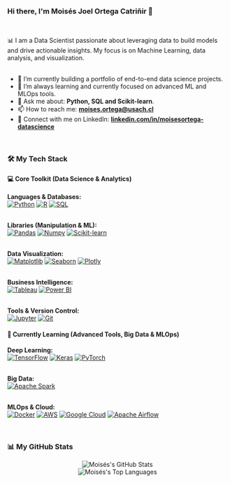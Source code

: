 ### Hi there, I'm Moisés Joel Ortega Catriñir 👋

<br>

<p align="left">
  📊 I am a Data Scientist passionate about leveraging data to build models and drive actionable insights. My focus is on Machine Learning, data analysis, and visualization.
  <br><br>
  
  - 🔭 I’m currently building a portfolio of end-to-end data science projects.
  - 🌱 I’m always learning and currently focused on advanced ML and MLOps tools.
  - 💬 Ask me about: **Python, SQL and Scikit-learn**.
  - 📫 How to reach me: **[moises.ortega@usach.cl](mailto:moises.ortega@usach.cl)**
  - 🔗 Connect with me on LinkedIn: **[linkedin.com/in/moisesortega-datascience](https://www.linkedin.com/in/moisesortega-datascience/)** 
</p>

<br>

### 🛠️ My Tech Stack

<h4>💻 Core Toolkit (Data Science & Analytics)</h4>
<p align="left">
  <strong>Languages & Databases:</strong><br>
  <a href="https://www.python.org/" target="_blank"><img src="https://img.shields.io/badge/Python-3776AB?style=for-the-badge&logo=python&logoColor=white" alt="Python"></a>
  <a href="https://www.r-project.org/" target="_blank"><img src="https://img.shields.io/badge/R-276DC3?style=for-the-badge&logo=r&logoColor=white" alt="R"></a>
  <a href="https://www.mysql.com/" target="_blank"><img src="https://img.shields.io/badge/SQL-4479A1?style=for-the-badge&logo=mysql&logoColor=white" alt="SQL"></a>
  
  <br><strong>Libraries (Manipulation & ML):</strong><br>
  <a href="https://pandas.pydata.org/" target="_blank"><img src="https://img.shields.io/badge/Pandas-150458?style=for-the-badge&logo=pandas&logoColor=white" alt="Pandas"></a>
  <a href="https://numpy.org/" target="_blank"><img src="https://img.shields.io/badge/Numpy-013243?style=for-the-badge&logo=numpy&logoColor=white" alt="Numpy"></a>
  <a href="https://scikit-learn.org/stable/" target="_blank"><img src="https://img.shields.io/badge/Scikit--Learn-F7931E?style=for-the-badge&logo=scikit-learn&logoColor=white" alt="Scikit-learn"></a>
  
  <br><strong>Data Visualization:</strong><br>
  <a href="https://matplotlib.org/" target="_blank"><img src="https://img.shields.io/badge/Matplotlib-3776AB?style=for-the-badge&logo=matplotlib&logoColor=white" alt="Matplotlib"></a>
  <a href="https://seaborn.pydata.org/" target="_blank"><img src="https://img.shields.io/badge/Seaborn-3776AB?style=for-the-badge&logo=seaborn&logoColor=white" alt="Seaborn"></a>
  <a href="https://plotly.com/" target="_blank"><img src="https://img.shields.io/badge/Plotly-3F4F75?style=for-the-badge&logo=plotly&logoColor=white" alt="Plotly"></a>
  
  <br><strong>Business Intelligence:</strong><br>
  <a href="https://www.tableau.com/" target="_blank"><img src="https://img.shields.io/badge/Tableau-E97627?style=for-the-badge&logo=tableau&logoColor=white" alt="Tableau"></a>
  <a href="https://powerbi.microsoft.com/es-es/" target="_blank"><img src="https://img.shields.io/badge/Power_BI-F2C811?style=for-the-badge&logo=powerbi&logoColor=black" alt="Power BI"></a>
  
  <br><strong>Tools & Version Control:</strong><br>
  <a href="https://jupyter.org/" target="_blank"><img src="https://img.shields.io/badge/Jupyter-F37626?style=for-the-badge&logo=jupyter&logoColor=white" alt="Jupyter"></a>
  <a href="https://git-scm.com/" target="_blank"><img src="https://img.shields.io/badge/Git-F05032?style=for-the-badge&logo=git&logoColor=white" alt="Git"></a>
</p>

<h4>🌱 Currently Learning (Advanced Tools, Big Data & MLOps)</h4>
<p align="left">
  <strong>Deep Learning:</strong><br>
  <a href="https://www.tensorflow.org" target="_blank"><img src="https://img.shields.io/badge/TensorFlow-FF6F00?style=for-the-badge&logo=tensorflow&logoColor=white" alt="TensorFlow"></a>
  <a href="https://keras.io/" target="_blank"><img src="https://img.shields.io/badge/Keras-D00000?style=for-the-badge&logo=keras&logoColor=white" alt="Keras"></a>
  <a href="https://pytorch.org/" target="_blank"><img src="https://img.shields.io/badge/PyTorch-EE4C2C?style=for-the-badge&logo=pytorch&logoColor=white" alt="PyTorch"></a>
  
  <br><strong>Big Data:</strong><br>
  <a href="https://spark.apache.org/" target="_blank"><img src="https://img.shields.io/badge/Apache_Spark-E25A1C?style=for-the-badge&logo=apachespark&logoColor=white" alt="Apache Spark"></a>
  
  <br><strong>MLOps & Cloud:</strong><br>
  <a href="https://www.docker.com/" target="_blank"><img src="https://img.shields.io/badge/Docker-2496ED?style=for-the-badge&logo=docker&logoColor=white" alt="Docker"></a>
  <a href="https://aws.amazon.com/" target="_blank"><img src="https://img.shields.io/badge/AWS-232F3E?style=for-the-badge&logo=amazon-aws&logoColor=white" alt="AWS"></a>
  <a href="https://cloud.google.com/" target="_blank"><img src="https://img.shields.io/badge/Google_Cloud-4285F4?style=for-the-badge&logo=google-cloud&logoColor=white" alt="Google Cloud"></a>
  <a href="https://airflow.apache.org/" target="_blank"><img src="https://img.shields.io/badge/Apache_Airflow-017CEE?style=for-the-badge&logo=apache-airflow&logoColor=white" alt="Apache Airflow"></a>
</p>

<br>

### 📊 My GitHub Stats
<p align="center">
  <img src="https://github-readme-stats.vercel.app/api?username=moisesdatasci&show_icons=true&theme=dracula&include_all_commits=true&count_private=true" alt="Moisés's GitHub Stats">
  <br>
  <img src="https://github-readme-stats.vercel.app/api/top-langs/?username=moisesdatasci&layout=compact&theme=dracula" alt="Moisés's Top Languages">
</p>

<br>
